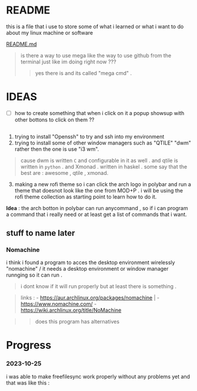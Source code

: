 # README 
this is a file that i use to store some of what i learned or what i want to do about my linux machine or software

[README.md](https://github.com/crisslokman/arch/blob/main/README.md)



> is there a way to use mega like the way to use github from the terminal just like im doing right now ??? 
> >  yes there is and its called "mega cmd" .

# IDEAS 

- [ ] how to create something that when i click on it a popup showsup with other bottons to click on them ?? 

## 
1. trying to install "Openssh" to try and ssh into my environment
2. trying to install some of other window managers such as "QTILE" "dwm" rather then the one is use "i3 wm".

> cause dwm is written `C` and configurable in it as well . and qtile is written in `python` .
> and Xmonad . written in haskel .
> some say that the best are : awesome , qtile , xmonad.

3. making a new rofi theme so i can click the arch logo in polybar and run a theme that doesnot look like the one from MOD+P .
i will be using the rofi theme collection as starting point to learn how to do it.

**Idea** : 
the arch botton in polybar can run anycommand , so if i can  program a command that i really need or at least get a list of commands that i want.



## stuff to name later
### Nomachine 
i think i found a program to acces the desktop environment wirelessly "nomachine" / it needs a desktop environment or window manager runnging so it can run . 
> i dont know if it will run properly but at least there is something .

> links : 
	- https://aur.archlinux.org/packages/nomachine | 
	- https://www.nomachine.com/ 
	- https://wiki.archlinux.org/title/NoMachine
	
>> does this program has alternatives 



# Progress
### 2023-10-25
i was able to make freefilesync work properly without any problems yet and that was like this : 
